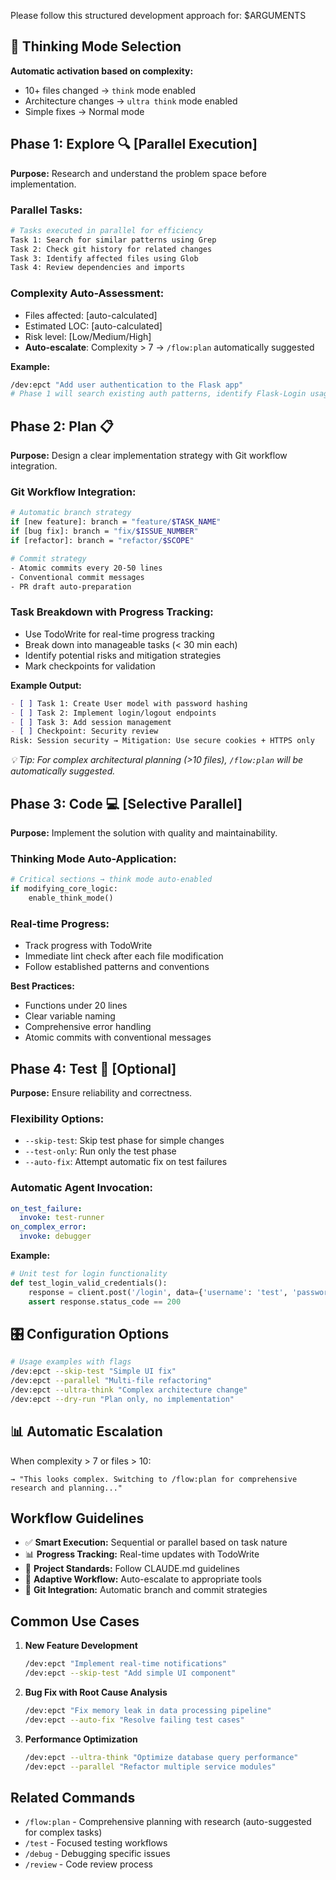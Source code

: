 Please follow this structured development approach for: $ARGUMENTS

## 🧠 Thinking Mode Selection
**Automatic activation based on complexity:**
- 10+ files changed → `think` mode enabled
- Architecture changes → `ultra think` mode enabled
- Simple fixes → Normal mode

## Phase 1: Explore 🔍 [Parallel Execution]
**Purpose:** Research and understand the problem space before implementation.

### Parallel Tasks:
```bash
# Tasks executed in parallel for efficiency
Task 1: Search for similar patterns using Grep
Task 2: Check git history for related changes
Task 3: Identify affected files using Glob
Task 4: Review dependencies and imports
```

### Complexity Auto-Assessment:
- Files affected: [auto-calculated]
- Estimated LOC: [auto-calculated]
- Risk level: [Low/Medium/High]
- **Auto-escalate**: Complexity > 7 → `/flow:plan` automatically suggested

**Example:**
```bash
/dev:epct "Add user authentication to the Flask app"
# Phase 1 will search existing auth patterns, identify Flask-Login usage, check database models
```

## Phase 2: Plan 📋
**Purpose:** Design a clear implementation strategy with Git workflow integration.

### Git Workflow Integration:
```bash
# Automatic branch strategy
if [new feature]: branch = "feature/$TASK_NAME"
if [bug fix]: branch = "fix/$ISSUE_NUMBER"
if [refactor]: branch = "refactor/$SCOPE"

# Commit strategy
- Atomic commits every 20-50 lines
- Conventional commit messages
- PR draft auto-preparation
```

### Task Breakdown with Progress Tracking:
- Use TodoWrite for real-time progress tracking
- Break down into manageable tasks (< 30 min each)
- Identify potential risks and mitigation strategies
- Mark checkpoints for validation

**Example Output:**
```markdown
- [ ] Task 1: Create User model with password hashing
- [ ] Task 2: Implement login/logout endpoints
- [ ] Task 3: Add session management
- [ ] Checkpoint: Security review
Risk: Session security → Mitigation: Use secure cookies + HTTPS only
```

*💡 Tip: For complex architectural planning (>10 files), `/flow:plan` will be automatically suggested.*

## Phase 3: Code 💻 [Selective Parallel]
**Purpose:** Implement the solution with quality and maintainability.

### Thinking Mode Auto-Application:
```python
# Critical sections → think mode auto-enabled
if modifying_core_logic:
    enable_think_mode()
```

### Real-time Progress:
- Track progress with TodoWrite
- Immediate lint check after each file modification
- Follow established patterns and conventions

**Best Practices:**
- Functions under 20 lines
- Clear variable naming
- Comprehensive error handling
- Atomic commits with conventional messages

## Phase 4: Test 🧪 [Optional]
**Purpose:** Ensure reliability and correctness.

### Flexibility Options:
- `--skip-test`: Skip test phase for simple changes
- `--test-only`: Run only the test phase
- `--auto-fix`: Attempt automatic fix on test failures

### Automatic Agent Invocation:
```yaml
on_test_failure:
  invoke: test-runner
on_complex_error:
  invoke: debugger
```

**Example:**
```python
# Unit test for login functionality
def test_login_valid_credentials():
    response = client.post('/login', data={'username': 'test', 'password': 'pass'})
    assert response.status_code == 200
```

## 🎛️ Configuration Options
```bash
# Usage examples with flags
/dev:epct --skip-test "Simple UI fix"
/dev:epct --parallel "Multi-file refactoring"
/dev:epct --ultra-think "Complex architecture change"
/dev:epct --dry-run "Plan only, no implementation"
```

## 📊 Automatic Escalation
When complexity > 7 or files > 10:
```
→ "This looks complex. Switching to /flow:plan for comprehensive research and planning..."
```

## Workflow Guidelines

- ✅ **Smart Execution:** Sequential or parallel based on task nature
- 📊 **Progress Tracking:** Real-time updates with TodoWrite
- 🎯 **Project Standards:** Follow CLAUDE.md guidelines
- 🔄 **Adaptive Workflow:** Auto-escalate to appropriate tools
- 🌿 **Git Integration:** Automatic branch and commit strategies

## Common Use Cases

1. **New Feature Development**
   ```bash
   /dev:epct "Implement real-time notifications"
   /dev:epct --skip-test "Add simple UI component"
   ```

2. **Bug Fix with Root Cause Analysis**
   ```bash
   /dev:epct "Fix memory leak in data processing pipeline"
   /dev:epct --auto-fix "Resolve failing test cases"
   ```

3. **Performance Optimization**
   ```bash
   /dev:epct --ultra-think "Optimize database query performance"
   /dev:epct --parallel "Refactor multiple service modules"
   ```

## Related Commands

- `/flow:plan` - Comprehensive planning with research (auto-suggested for complex tasks)
- `/test` - Focused testing workflows
- `/debug` - Debugging specific issues
- `/review` - Code review process
